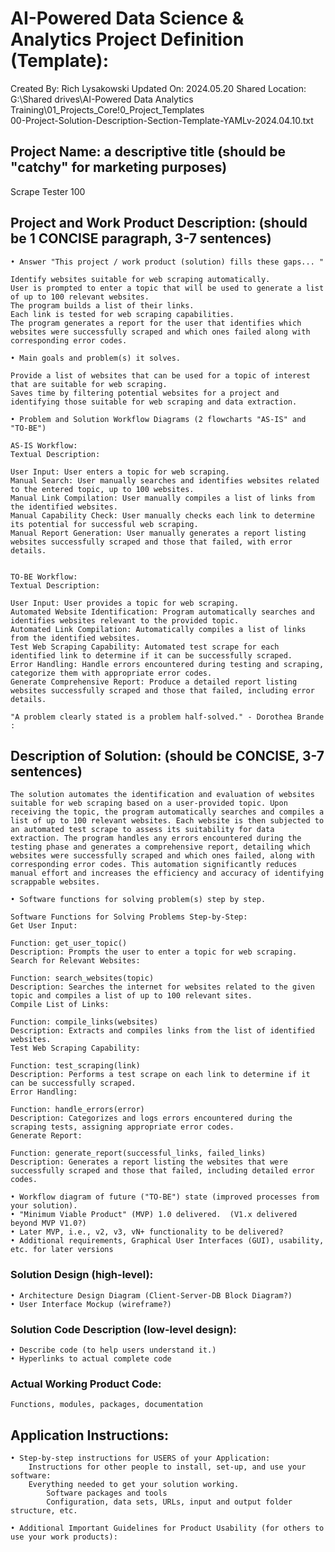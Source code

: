 # AI-Powered Data Science & Analytics Project Definition (Template):

Created By: Rich Lysakowski
Updated On: 2024.05.20
Shared Location:  G:\Shared drives\AI-Powered Data Analytics Training\01_Projects_Core\!0_Project_Templates\
    00-Project-Solution-Description-Section-Template-YAMLv-2024.04.10.txt

## Project Name: a descriptive title (should be "catchy" for marketing purposes)
Scrape Tester 100


## Project and Work Product Description:  (should be 1 CONCISE paragraph, 3-7 sentences)
	• Answer "This project / work product (solution) fills these gaps... "
    
	Identify websites suitable for web scraping automatically.
	User is prompted to enter a topic that will be used to generate a list of up to 100 relevant websites.
	The program builds a list of their links.
	Each link is tested for web scraping capabilities.
	The program generates a report for the user that identifies which websites were successfully scraped and which ones failed along with corresponding error codes.
			
    • Main goals and problem(s) it solves.
	
	Provide a list of websites that can be used for a topic of interest that are suitable for web scraping.
	Saves time by filtering potential websites for a project and identifying those suitable for web scraping and data extraction.
	
	• Problem and Solution Workflow Diagrams (2 flowcharts "AS-IS" and "TO-BE")
	
	AS-IS Workflow:
	Textual Description:

	User Input: User enters a topic for web scraping.
	Manual Search: User manually searches and identifies websites related to the entered topic, up to 100 websites.
	Manual Link Compilation: User manually compiles a list of links from the identified websites.
	Manual Capability Check: User manually checks each link to determine its potential for successful web scraping.
	Manual Report Generation: User manually generates a report listing websites successfully scraped and those that failed, with error details.	


	TO-BE Workflow:
	Textual Description:

	User Input: User provides a topic for web scraping.
	Automated Website Identification: Program automatically searches and identifies websites relevant to the provided topic.
	Automated Link Compilation: Automatically compiles a list of links from the identified websites.
	Test Web Scraping Capability: Automated test scrape for each identified link to determine if it can be successfully scraped.
	Error Handling: Handle errors encountered during testing and scraping, categorize them with appropriate error codes.
	Generate Comprehensive Report: Produce a detailed report listing websites successfully scraped and those that failed, including error details.
	
    "A problem clearly stated is a problem half-solved." - Dorothea Brande :


## Description of Solution:  (should be CONCISE, 3-7 sentences)

	The solution automates the identification and evaluation of websites suitable for web scraping based on a user-provided topic. Upon receiving the topic, the program automatically searches and compiles a list of up to 100 relevant websites. Each website is then subjected to an automated test scrape to assess its suitability for data extraction. The program handles any errors encountered during the testing phase and generates a comprehensive report, detailing which websites were successfully scraped and which ones failed, along with corresponding error codes. This automation significantly reduces manual effort and increases the efficiency and accuracy of identifying scrappable websites.
	
	• Software functions for solving problem(s) step by step.
	
	Software Functions for Solving Problems Step-by-Step:
	Get User Input:

	Function: get_user_topic()
	Description: Prompts the user to enter a topic for web scraping.
	Search for Relevant Websites:

	Function: search_websites(topic)
	Description: Searches the internet for websites related to the given topic and compiles a list of up to 100 relevant sites.
	Compile List of Links:

	Function: compile_links(websites)
	Description: Extracts and compiles links from the list of identified websites.
	Test Web Scraping Capability:

	Function: test_scraping(link)
	Description: Performs a test scrape on each link to determine if it can be successfully scraped.
	Error Handling:

	Function: handle_errors(error)
	Description: Categorizes and logs errors encountered during the scraping tests, assigning appropriate error codes.
	Generate Report:

	Function: generate_report(successful_links, failed_links)
	Description: Generates a report listing the websites that were successfully scraped and those that failed, including detailed error codes.
	
	• Workflow diagram of future ("TO-BE") state (improved processes from your solution).
	• "Minimum Viable Product" (MVP) 1.0 delivered.  (V1.x delivered beyond MVP V1.0?)
	• Later MVP, i.e., v2, v3, vN+ functionality to be delivered? 
    • Additional requirements, Graphical User Interfaces (GUI), usability, etc. for later versions
    
### Solution Design (high-level):
    • Architecture Design Diagram (Client-Server-DB Block Diagram?) 
    • User Interface Mockup (wireframe?)

### Solution Code Description (low-level design): 
	• Describe code (to help users understand it.)
	• Hyperlinks to actual complete code  

### Actual Working Product Code: 
    Functions, modules, packages, documentation 
    
## Application Instructions:

    • Step-by-step instructions for USERS of your Application:
        Instructions for other people to install, set-up, and use your software:
        Everything needed to get your solution working.   
            Software packages and tools
            Configuration, data sets, URLs, input and output folder structure, etc. 
        
    • Additional Important Guidelines for Product Usability (for others to use your work products):


